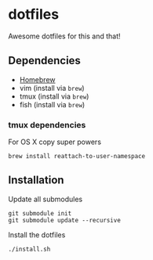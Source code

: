 # dotfiles

Awesome dotfiles for this and that!

## Dependencies

- [Homebrew](http://brew.sh/)
- vim (install via `brew`)
- tmux (install via `brew`)
- fish (install via `brew`)

### tmux dependencies

For OS X copy super powers

    brew install reattach-to-user-namespace

## Installation

Update all submodules

    git submodule init
    git submodule update --recursive

Install the dotfiles

    ./install.sh
